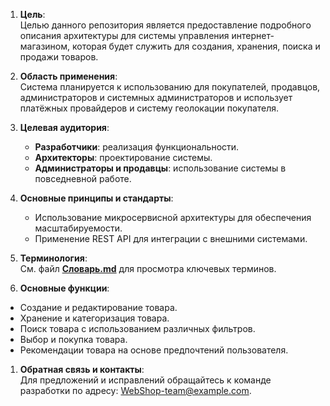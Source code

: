 1. **Цель**:  
   Целью данного репозитория является предоставление подробного описания архитектуры для системы управления интернет-магазином, которая будет служить для создания, хранения, поиска и продажи товаров.

2. **Область применения**:  
   Система планируется к использованию для покупателей, продавцов, администраторов и системных администраторов и использует платёжных провайдеров и систему геолокации покупателя.

3. **Целевая аудитория**:  
   - **Разработчики**: реализация функциональности.  
   - **Архитекторы**: проектирование системы.  
   - **Администраторы и продавцы**: использование системы в повседневной работе.  

4. **Основные принципы и стандарты**:  
   - Использование микросервисной архитектуры для обеспечения масштабируемости.  
   - Применение REST API для интеграции с внешними системами.

5. **Терминология**:  
   См. файл [**Словарь.md**](Словарь.md) для просмотра ключевых терминов.

6. **Основные функции**:  
- Создание и редактирование товара.
- Хранение и категоризация товара.
- Поиск товара с использованием различных фильтров.
- Выбор и покупка товара.
- Рекомендации товара на основе предпочтений пользователя.

1. **Обратная связь и контакты**:  
Для предложений и исправлений обращайтесь к команде разработки по адресу: WebShop-team@example.com.
